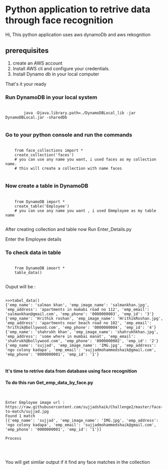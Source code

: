 # Python application to retrive data through face recognition

Hi,
This python application uses aws dynamoDb and aws rekognition 

## prerequisites

1. create an AWS account
2. Install AWS cli and configure your credentials.
3. Install Dynamo db in your local computer

That's it your ready

### Run DynamoDB in your local system

<pre>
    <code>
        java -Djava.library.path=./DynamoDBLocal_lib -jar DynamoDBLocal.jar -sharedDb
    </code>
</pre>

### Go to your python console and run the commands

<pre>
  <code>
    from face_collections import *
    create_collection('faces')
    # you can use any name you want, i used faces as my collection name.
    # this will create a collection with name faces
  </code>
</pre>

### Now create a table in DynamoDB

<pre>
  <code>
    from DynamoDB import *
    create_table('Employee')
    # you can use any name you want , i used Emmployee as my table name
  </code>
</pre>

After creating collection and table now Run Enter_Details.py

Enter the Employee details 

### To check data in table

<pre>
  <code>
    from DynamoDB imoort *
    table_data()
  </code>
</pre>

Ouput will be :
<pre>
<code>
>>>tabel_data()
{'emp_name': 'salman khan', 'emp_image_name': 'salmankhan.jpg', 'emp_address': 'apartments in mumabi road no 112', 'emp_email': 'salmankhan@gmail.com', 'emp_phone': '0000000003', 'emp_id': '3'}
{'emp_name': 'Hrithik roshan', 'emp_image_name': 'HrithikRoshan.jpg', 'emp_address': 'apartments near beach road no 102', 'emp_email': 'hrithik@bollywood.com', 'emp_phone': '0000000004', 'emp_id': '4'}
{'emp_name': 'shahrukh khan', 'emp_image_name': 'shahrukhkhan.jpg', 'emp_address': 'some where in mumbai manat', 'emp_email': 'shahrukh@bollywood.com', 'emp_phone': '0000000002', 'emp_id': '2'}
{'emp_name': 'sujjad', 'emp_image_name': 'IMG.jpg', 'emp_address': 'ngo colony kadapa', 'emp_email': 'sujjadmohammedshaik@gmail.com', 'emp_phone': '0000000001', 'emp_id': '1'}
</code>
</pre>

#### It's time to retrive data from database using face recognition
#### To do this run Get_emp_data_by_face.py

<pre>
<code>

Enter Employee image url : https://raw.githubusercontent.com/sujjadshaik/Challenge2/master/face-to-match/sujjad.jpg
Found 1 match
[{'emp_name': 'sujjad', 'emp_image_name': 'IMG.jpg', 'emp_address': 'ngo colony kadapa', 'emp_email': 'sujjadmohammedshaik@gmail.com', 'emp_phone': '0000000001', 'emp_id': '1'}]

Process 


</code>
</pre>

You will get similar output if it find any face matches in the collection
